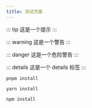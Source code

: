 ```yaml
---
title: 测试页面
---
```



::: tip
这是一个提示 
:::

::: warning
这是一个警告
:::

::: danger
这是一个危险警告
:::

::: details
这是一个 details 标签
:::


<CodeGroup>
  <CodeGroupItem title="PNPM" active>

```bash:no-line-numbers
pnpm install
```

  </CodeGroupItem>

  <CodeGroupItem title="YARN">

```bash:no-line-numbers
yarn install
```

  </CodeGroupItem>

  <CodeGroupItem title="NPM" >

```bash:no-line-numbers
npm install
```

  </CodeGroupItem>
</CodeGroup>

<Card />
